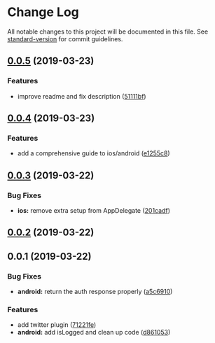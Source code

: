 # Change Log

All notable changes to this project will be documented in this file. See [standard-version](https://github.com/conventional-changelog/standard-version) for commit guidelines.

<a name="0.0.5"></a>
## [0.0.5](https://github.com/stewwan/capacitor-twitter/compare/v0.0.4...v0.0.5) (2019-03-23)


### Features

* improve readme and fix description ([51111bf](https://github.com/stewwan/capacitor-twitter/commit/51111bf))



<a name="0.0.4"></a>
## [0.0.4](https://github.com/stewwan/capacitor-twitter/compare/v0.0.3...v0.0.4) (2019-03-23)


### Features

* add a comprehensive guide to ios/android ([e1255c8](https://github.com/stewwan/capacitor-twitter/commit/e1255c8))



<a name="0.0.3"></a>
## [0.0.3](https://github.com/stewwan/capacitor-twitter/compare/v0.0.2...v0.0.3) (2019-03-22)


### Bug Fixes

* **ios:** remove extra setup from AppDelegate ([201cadf](https://github.com/stewwan/capacitor-twitter/commit/201cadf))



<a name="0.0.2"></a>
## [0.0.2](https://github.com/stewwan/capacitor-twitter/compare/v0.0.1...v0.0.2) (2019-03-22)



<a name="0.0.1"></a>
## 0.0.1 (2019-03-22)


### Bug Fixes

* **android:** return the auth response properly ([a5c6910](https://github.com/stewwan/capacitor-twitter/commit/a5c6910))


### Features

* add twitter plugin ([71221fe](https://github.com/stewwan/capacitor-twitter/commit/71221fe))
* **android:** add isLogged and clean up code ([d861053](https://github.com/stewwan/capacitor-twitter/commit/d861053))
